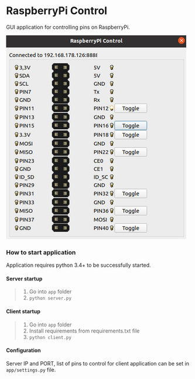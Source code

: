 # RaspberryPi Control

GUI application for controlling pins on RaspberryPi.


![picture](GUI.png)

### **How to start application**

Application requires python 3.4+ to be successfully started.

#### Server startup
> 1) Go into `app` folder
> 2) `python server.py`

#### Client startup
> 1) Go into `app` folder
> 2) Install requirements from requirements.txt file
> 3) `python client.py`

#### Configuration
Server IP and PORT, list of pins to control for client application can be set in `app/settings.py` file.
